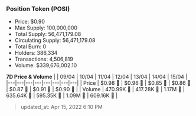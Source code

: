 
  ### Position Token (POSI)
  - Price: $0.90
  - Max Supply: 100,000,000
  - Total Supply: 56,471,179.08
  - Circulating Supply: 56,471,179.08
  - Total Burn: 0
  - Holders: 386,334
  - Transactions: 4,506,819
  - Volume: $339,676,002.10

  **7D Price & Volume**
  | | 09&#x2F;04 | 10&#x2F;04 | 11&#x2F;04 | 12&#x2F;04 | 13&#x2F;04 | 14&#x2F;04 | 15&#x2F;04 |
  |---|---|---|---|---|---|---|---|
  | Price | $0.98 🔻 | $0.96 🔻 | $0.85 🔻 | $0.86 🚀 | $0.87 🚀 | $0.91 🚀 | $0.90 🔻 |
  | Volume | 470.99K 🔻 | 417.28K 🔻 | 1.17M 🚀 | 635.64K 🔻 | 595.35K 🔻 | 1.09M 🚀 | 609.16K 🔻 |

  > updated_at: Apr 15, 2022 6:10 PM
